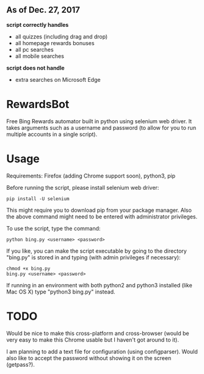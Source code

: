 ## **As of Dec. 27, 2017**

**script correctly handles**

- all quizzes (including drag and drop)
- all homepage rewards bonuses
- all pc searches
- all mobile searches

**script does not handle**

- extra searches on Microsoft Edge

RewardsBot
==========

Free Bing Rewards automator built in python using selenium web driver. It takes arguments such as a username and password (to allow for you to run multiple accounts in a single script).


Usage
=====

Requirements: Firefox (adding Chrome support soon), python3, pip

Before running the script, please install selenium web driver:

    pip install -U selenium

This might require you to download pip from your package manager. Also the above command might need to be entered with administrator privileges.

To use the script, type the command:

    python bing.py <username> <password>
    
If you like, you can make the script executable by going to the directory "bing.py" is stored in and typing (with admin privileges if necessary):

    chmod +x bing.py
    bing.py <username> <password>
    
If running in an environment with both python2 and python3 installed (like Mac OS X) type "python3 bing.py" instead.


TODO
====

Would be nice to make this cross-platform and cross-browser (would be very easy to make this Chrome usable but I haven't got around to it).

I am planning to add a text file for configuration (using configparser). Would also like to accept the password without showing it on the screen (getpass?).
